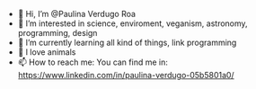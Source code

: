 - 👋 Hi, I’m @Paulina Verdugo Roa
- 👀 I’m interested in science, enviroment, veganism, astronomy, programming, design 
- 🌱 I’m currently learning all kind of things, link programming
- 💞️ I love animals
- 📫 How to reach me: You can find me in: https://www.linkedin.com/in/paulina-verdugo-05b5801a0/

<!---
verdugoroap/verdugoroap is a ✨ special ✨ repository because its `README.md` (this file) appears on your GitHub profile.
You can click the Preview link to take a look at your changes.
--->
